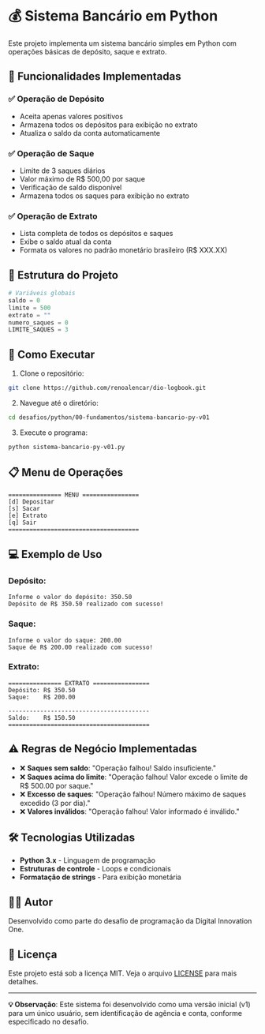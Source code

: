 # 💰 Sistema Bancário em Python

Este projeto implementa um sistema bancário simples em Python com operações básicas de depósito, saque e extrato.

## 🎯 Funcionalidades Implementadas

### ✅ Operação de Depósito
- Aceita apenas valores positivos
- Armazena todos os depósitos para exibição no extrato
- Atualiza o saldo da conta automaticamente

### ✅ Operação de Saque
- Limite de 3 saques diários
- Valor máximo de R$ 500,00 por saque
- Verificação de saldo disponível
- Armazena todos os saques para exibição no extrato

### ✅ Operação de Extrato
- Lista completa de todos os depósitos e saques
- Exibe o saldo atual da conta
- Formata os valores no padrão monetário brasileiro (R$ XXX.XX)

## 🏦 Estrutura do Projeto

```python
# Variáveis globais
saldo = 0
limite = 500
extrato = ""
numero_saques = 0
LIMITE_SAQUES = 3
```

## 🚀 Como Executar

1. Clone o repositório:
```bash
git clone https://github.com/renoalencar/dio-logbook.git
```

2. Navegue até o diretório:
```bash
cd desafios/python/00-fundamentos/sistema-bancario-py-v01
```

3. Execute o programa:
```bash
python sistema-bancario-py-v01.py
```

## 📋 Menu de Operações

```
=============== MENU ================
[d] Depositar
[s] Sacar
[e] Extrato
[q] Sair
=====================================
```

## 💻 Exemplo de Uso

### Depósito:
```
Informe o valor do depósito: 350.50
Depósito de R$ 350.50 realizado com sucesso!
```

### Saque:
```
Informe o valor do saque: 200.00
Saque de R$ 200.00 realizado com sucesso!
```

### Extrato:
```
=============== EXTRATO ================
Depósito: R$ 350.50
Saque:    R$ 200.00

----------------------------------------
Saldo:    R$ 150.50
========================================
```

## ⚠️ Regras de Negócio Implementadas

- ❌ **Saques sem saldo**: "Operação falhou! Saldo insuficiente."
- ❌ **Saques acima do limite**: "Operação falhou! Valor excede o limite de R$ 500.00 por saque."
- ❌ **Excesso de saques**: "Operação falhou! Número máximo de saques excedido (3 por dia)."
- ❌ **Valores inválidos**: "Operação falhou! Valor informado é inválido."

## 🛠️ Tecnologias Utilizadas

- **Python 3.x** - Linguagem de programação
- **Estruturas de controle** - Loops e condicionais
- **Formatação de strings** - Para exibição monetária

## 👨‍💻 Autor

Desenvolvido como parte do desafio de programação da Digital Innovation One.

## 📄 Licença

Este projeto está sob a licença MIT. Veja o arquivo [LICENSE](/LICENSE) para mais detalhes.

---

**💡 Observação**: Este sistema foi desenvolvido como uma versão inicial (v1) para um único usuário, sem identificação de agência e conta, conforme especificado no desafio.